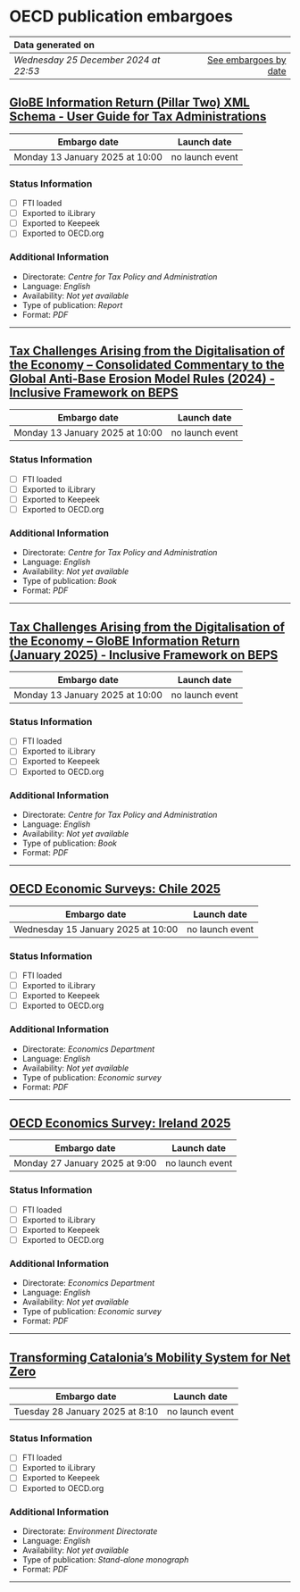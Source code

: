 # OECD publication embargoes

Data generated on | |
|:-----|------:|
| *Wednesday 25 December 2024 at 22:53* | [See embargoes by date](embargoes-by-date.md) |

## [GloBE Information Return (Pillar Two) XML Schema - User Guide for Tax Administrations](https://doi.org/10.1787/c594935a-en)

Embargo date | Launch date
-------------|:------------:
Monday 13 January 2025 at 10:00 | no launch event

### Status Information

- [ ] FTI loaded
- [ ] Exported to iLibrary
- [ ] Exported to Keepeek
- [ ] Exported to OECD.org

### Additional Information

* Directorate: *Centre for Tax Policy and Administration*
* Language: *English*
* Availability: *Not yet available*
* Type of publication: *Report*
* Format: *PDF*

------

## [Tax Challenges Arising from the Digitalisation of the Economy – Consolidated Commentary to the Global Anti-Base Erosion Model Rules (2024) - Inclusive Framework on BEPS](https://doi.org/10.1787/a551b351-en)

Embargo date | Launch date
-------------|:------------:
Monday 13 January 2025 at 10:00 | no launch event

### Status Information

- [ ] FTI loaded
- [ ] Exported to iLibrary
- [ ] Exported to Keepeek
- [ ] Exported to OECD.org

### Additional Information

* Directorate: *Centre for Tax Policy and Administration*
* Language: *English*
* Availability: *Not yet available*
* Type of publication: *Book*
* Format: *PDF*

------

## [Tax Challenges Arising from the Digitalisation of the Economy – GloBE Information Return (January 2025) - Inclusive Framework on BEPS](https://doi.org/10.1787/a05ec99a-en)

Embargo date | Launch date
-------------|:------------:
Monday 13 January 2025 at 10:00 | no launch event

### Status Information

- [ ] FTI loaded
- [ ] Exported to iLibrary
- [ ] Exported to Keepeek
- [ ] Exported to OECD.org

### Additional Information

* Directorate: *Centre for Tax Policy and Administration*
* Language: *English*
* Availability: *Not yet available*
* Type of publication: *Book*
* Format: *PDF*

------

## [OECD Economic Surveys: Chile 2025](https://doi.org/10.1787/efad96ce-en)

Embargo date | Launch date
-------------|:------------:
Wednesday 15 January 2025 at 10:00 | no launch event

### Status Information

- [ ] FTI loaded
- [ ] Exported to iLibrary
- [ ] Exported to Keepeek
- [ ] Exported to OECD.org

### Additional Information

* Directorate: *Economics Department*
* Language: *English*
* Availability: *Not yet available*
* Type of publication: *Economic survey*
* Format: *PDF*

------

## [OECD Economics Survey: Ireland 2025](https://doi.org/10.1787/9a368560-en)

Embargo date | Launch date
-------------|:------------:
Monday 27 January 2025 at 9:00 | no launch event

### Status Information

- [ ] FTI loaded
- [ ] Exported to iLibrary
- [ ] Exported to Keepeek
- [ ] Exported to OECD.org

### Additional Information

* Directorate: *Economics Department*
* Language: *English*
* Availability: *Not yet available*
* Type of publication: *Economic survey*
* Format: *PDF*

------

## [Transforming Catalonia’s Mobility System for Net Zero](https://doi.org/10.1787/1cac3681-en)

Embargo date | Launch date
-------------|:------------:
Tuesday 28 January 2025 at 8:10 | no launch event

### Status Information

- [ ] FTI loaded
- [ ] Exported to iLibrary
- [ ] Exported to Keepeek
- [ ] Exported to OECD.org

### Additional Information

* Directorate: *Environment Directorate*
* Language: *English*
* Availability: *Not yet available*
* Type of publication: *Stand-alone monograph*
* Format: *PDF*

------